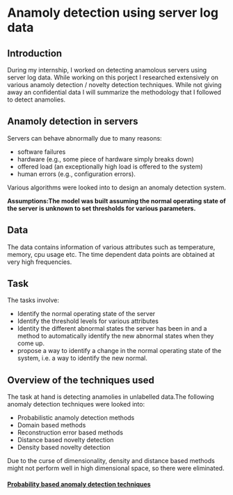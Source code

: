 # Anamoly detection using server log data

## Introduction

During my internship, I worked on detecting anamolous servers using server log data. While working on this porject I researched extensively on various anamoly detection / novelty detection techniques. While not giving away an confidential data I will summarize the methodology that I followed to detect anamolies.

## Anamoly detection in servers

Servers can behave abnormally due to many reasons:
* software failures 
* hardware (e.g., some piece of hardware simply breaks down) 
* offered load (an exceptionally high load is offered to the system)
* human errors (e.g., configuration errors). 

Various algorithms were looked into to design an anomaly detection system.

__Assumptions:The model was built assuming the normal operating state of the server is unknown to set thresholds for various parameters.__

## Data

The data contains information of various attributes such as temperature, memory, cpu usage etc. The time dependent data points are obtained at very high frequencies.

## Task

The tasks involve:
* Identify the normal operating state of the server
* Identify the threshold levels for various attributes
* Identity the different abnormal states the server has been in and a method to automatically identify the new abnormal states 
when they come up.
* propose a way to identify a change in the normal operating state of the system, i.e. a way to identify the new normal.

## Overview of the techniques used

The task at hand is detecting anamolies in unlabelled data.The following anomaly detection techniques were looked into:
* Probabilistic anamoly detection methods
* Domain based methods
* Reconstruction error based methods
* Distance based novelty detection
* Density based novelty detection

Due to the curse of dimensionality, density and distance based methods might not perform well in high dimensional space, so there were eliminated.

#### <ins>Probability based anomaly detection techniques</ins>









